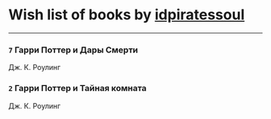 # Wish list of books by [idpiratessoul](http://vk.com/id462695837)
---

### `7` Гарри Поттер и Дары Смерти
Дж. К. Роулинг

### `2` Гарри Поттер и Тайная комната
Дж. К. Роулинг

